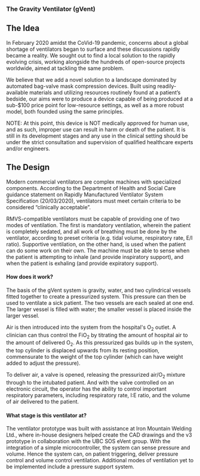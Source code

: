 ### The Gravity Ventilator (gVent) 
## The Idea

In February 2020 amidst the CoVid-19 pandemic, concerns about a global shortage of ventilators began to surface and these discussions rapidly became a reality. We sought out to find a local solution to the rapidly evolving crisis, working alongside the hundreds of open-source projects worldwide, aimed at tackling the same problem. 

We believe that we add a novel solution to a landscape dominated by automated bag-valve mask compression devices. Built using readily-available materials and utilizing resources routinely found at a patient’s bedside, our aims were to produce a device capable of being produced at a sub-$100 price point for low-resource settings, as well as a more robust model, both founded using the same principles.

NOTE: At this point, this device is NOT medically approved for human use, and as such, improper use can result in harm or death of the patient. It is still in its development stages and any use in the clinical setting should be under the strict consultation and supervision of qualified healthcare experts and/or engineers.


## The Design

Modern commercial ventilators are complex machines with specialized components. According to the Department of Health and Social Care guidance statement on Rapidly Manufactured Ventilator System Specification (20/03/2020), ventilators must meet certain criteria to be considered “clinically acceptable”.

RMVS-compatible ventilators must be capable of providing one of two modes of ventilation. The first is mandatory ventilation, wherein the patient is completely sedated, and all work of breathing must be done by the ventilator, according to preset criteria (e.g. tidal volume, respiratory rate, E/I ratio). Supportive ventilation, on the other hand, is used when the patient can do some work on their own. The machine must be able to sense when the patient is attempting to inhale (and provide inspiratory support), and when the patient is exhaling (and provide expiratory support).


#### __How does it work?__

The basis of the gVent system is gravity, water, and two cylindrical vessels fitted together to create a pressurized system. This pressure can then be used to ventilate a sick patient. The two vessels are each sealed at one end. The larger vessel is filled with water; the smaller vessel is placed inside the larger vessel.

Air is then introduced into the system from the hospital's O<sub>2</sub> outlet. A clinician can thus control the FiO<sub>2</sub> by titrating the amount of hospital air to the amount of delivered O<sub>2</sub>. As this pressurized gas builds up in the system, the top cylinder is displaced upwards from its resting position, commensurate to the weight of the top cylinder (which can have weight added to adjust the pressure).

To deliver air, a valve is opened, releasing the pressurized air/O<sub>2</sub> mixture through to the intubated patient. And with the valve controlled on an electronic circuit, the operator has the ability to control important respiratory parameters, including respiratory rate, I:E ratio, and the volume of air delivered to the patient.

#### __What stage is this ventilator at?__

The ventilator prototype was built with assistance at  Iron Mountain Welding Ltd., where in-house designers helped create the CAD drawings and the v3 prototype in collaboration with the UBC SOS eVent group. With the integration of a simple microcontroller, the system can sense pressure and volume. Hence the system can, on patient triggering, deliver pressure control and volume control ventilation. Additional modes of ventilation yet to be implemented include a pressure support system.
